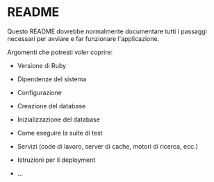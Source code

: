 # README

Questo README dovrebbe normalmente documentare tutti i passaggi necessari per avviare e far funzionare l'applicazione.

Argomenti che potresti voler coprire:

* Versione di Ruby

* Dipendenze del sistema

* Configurazione

* Creazione del database

* Inizializzazione del database

* Come eseguire la suite di test

* Servizi (code di lavoro, server di cache, motori di ricerca, ecc.)

* Istruzioni per il deployment

* ...